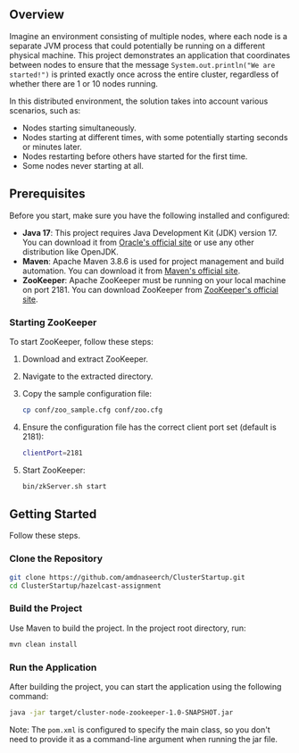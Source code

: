 ## Overview

Imagine an environment consisting of multiple nodes, where each node is a separate JVM process that could potentially be running on a different physical machine. This project demonstrates an application that coordinates between nodes to ensure that the message `System.out.println("We are started!")` is printed exactly once across the entire cluster, regardless of whether there are 1 or 10 nodes running.

In this distributed environment, the solution takes into account various scenarios, such as:
- Nodes starting simultaneously.
- Nodes starting at different times, with some potentially starting seconds or minutes later.
- Nodes restarting before others have started for the first time.
- Some nodes never starting at all.


## Prerequisites

Before you start, make sure you have the following installed and configured:

- **Java 17**: This project requires Java Development Kit (JDK) version 17. You can download it from [Oracle's official site](https://www.oracle.com/java/technologies/javase-jdk17-downloads.html) or use any other distribution like OpenJDK.
- **Maven**: Apache Maven 3.8.6 is used for project management and build automation. You can download it from [Maven's official site](https://maven.apache.org/download.cgi).
- **ZooKeeper**: Apache ZooKeeper must be running on your local machine on port 2181. You can download ZooKeeper from [ZooKeeper's official site](https://zookeeper.apache.org/releases.html).

### Starting ZooKeeper

To start ZooKeeper, follow these steps:

1. Download and extract ZooKeeper.
2. Navigate to the extracted directory.
3. Copy the sample configuration file:

   ```sh
   cp conf/zoo_sample.cfg conf/zoo.cfg
   ```

4. Ensure the configuration file has the correct client port set (default is 2181):

   ```sh
   clientPort=2181
   ```

5. Start ZooKeeper:

   ```sh
   bin/zkServer.sh start
   ```

## Getting Started
Follow these steps.

### Clone the Repository

```sh
git clone https://github.com/amdnaseerch/ClusterStartup.git
cd ClusterStartup/hazelcast-assignment
```

### Build the Project

Use Maven to build the project. In the project root directory, run:

```sh
mvn clean install
```

### Run the Application

After building the project, you can start the application using the following command:

```sh
java -jar target/cluster-node-zookeeper-1.0-SNAPSHOT.jar
```

Note: The `pom.xml` is configured to specify the main class, so you don't need to provide it as a command-line argument when running the jar file.
